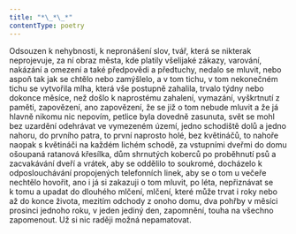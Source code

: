 ```yaml
---
title: "*\_*\_*"
contentType: poetry
---
```


<section>

Odsouzen k nehybnosti, k nepronášení slov, tvář, která se nikterak neprojevuje, za ní obraz města, kde platily všelijaké zákazy, varování, nakázání a omezení a také předpovědi a předtuchy, nedalo se mluvit, nebo aspoň tak jak se chtělo nebo zamýšlelo, a v tom tichu, v tom nekonečném tichu se vytvořila mlha, která vše postupně zahalila, trvalo týdny nebo dokonce měsíce, než došlo k naprostému zahalení, vymazání, vyškrtnutí z paměti, zapovězení, ano zapovězení, že se již o tom nebude mluvit a že já hlavně nikomu nic nepovím, petlice byla dovedně zasunuta, svět se mohl bez uzardění odehrávat ve vymezeném území, jedno schodiště dolů a jedno nahoru, do prvního patra, to první naprosto holé, bez květináčů, to nahoře naopak s květináči na každém lichém schodě, za vstupními dveřmi do domu ošoupaná ratanová křesílka, dům shrnutých koberců po proběhnutí psů a zacvakávání dveří a vrátek, aby se oddělilo to soukromé, docházelo k odposlouchávání propojených telefonních linek, aby se o tom u večeře nechtělo hovořit, ano i já si zakazuji o tom mluvit, po léta, nepřiznávat se k tomu a upadat do dlouhého mlčení, mlčení, které může trvat i roky nebo až do konce života, mezitím odchody z onoho domu, dva pohřby v měsíci prosinci jednoho roku, v jeden jediný den, zapomnění, touha na všechno zapomenout. Už si nic raději možná nepamatovat.

</section>
